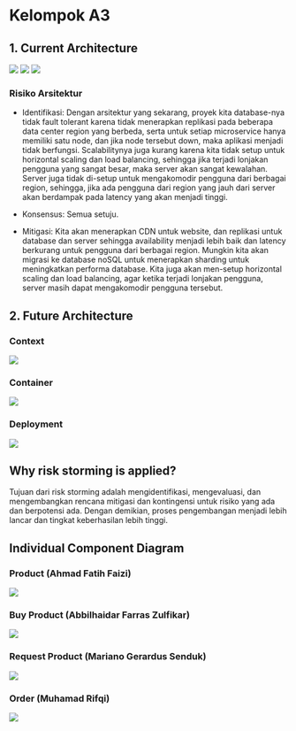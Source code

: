 # Kelompok A3

## 1. Current Architecture

![](img/adpro-context.jpg)
![](img/adpro-container.jpg)
![](img/adpro-deployment.jpg)

### Risiko Arsitektur

- Identifikasi:
  Dengan arsitektur yang sekarang, proyek kita database-nya tidak fault tolerant karena tidak menerapkan replikasi pada beberapa data center region yang berbeda, serta untuk setiap microservice hanya memiliki satu node, dan jika node tersebut down, maka aplikasi menjadi tidak berfungsi. Scalabilitynya juga kurang karena kita tidak setup untuk horizontal scaling dan load balancing, sehingga jika terjadi lonjakan pengguna yang sangat besar, maka server akan sangat kewalahan. Server juga tidak di-setup untuk mengakomodir pengguna dari berbagai region, sehingga, jika ada pengguna dari region yang jauh dari server akan berdampak pada latency yang akan menjadi tinggi.

- Konsensus:
  Semua setuju.

- Mitigasi:
  Kita akan menerapkan CDN untuk website, dan replikasi untuk database dan server sehingga availability menjadi lebih baik dan latency berkurang untuk pengguna dari berbagai region. Mungkin kita akan migrasi ke database noSQL untuk menerapkan sharding untuk meningkatkan performa database. Kita juga akan men-setup horizontal scaling dan load balancing, agar ketika terjadi lonjakan pengguna, server masih dapat mengakomodir pengguna tersebut.

## 2. Future Architecture

### Context

![](img/adpro-context.jpg)

### Container

![](img/adpro-container.jpg)

### Deployment

![](img/adpro-deployment.jpg)

## Why risk storming is applied?

Tujuan dari risk storming adalah mengidentifikasi, mengevaluasi, dan mengembangkan rencana mitigasi dan kontingensi untuk risiko yang ada dan berpotensi ada. Dengan demikian, proses pengembangan menjadi lebih lancar dan tingkat keberhasilan lebih tinggi.

## Individual Component Diagram

### Product (Ahmad Fatih Faizi)

![](img/adpro-product.jpg)

### Buy Product (Abbilhaidar Farras Zulfikar)

![](img/adpro-buy-product.jpg)

### Request Product (Mariano Gerardus Senduk)

![](img/adpro-request-product.jpg)

### Order (Muhamad Rifqi)

![](img/adpro-order.jpg)
